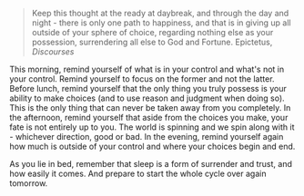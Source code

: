 > Keep this thought at the ready at daybreak, and through the day and night - there is only one path to happiness, and that is in giving up all outside of your sphere of choice, regarding nothing else as your possession, surrendering all else to God and Fortune. Epictetus, _Discourses_ 

This morning, remind yourself of what is in your control and what's not in your control. Remind yourself to focus on the former and not the latter.
Before lunch, remind yourself that the only thing you truly possess is your ability to make choices (and to use reason and judgment when doing so). This is the only thing that can never be taken away from you completely.
In the afternoon, remind yourself that aside from the choices you make, your fate is not entirely up to you. The world is spinning and we spin along with it - whichever direction, good or bad.
In the evening, remind yourself again how much is outside of your control and where your choices begin and end.

As you lie in bed, remember that sleep is a form of surrender and trust, and how easily it comes. And prepare to start the whole cycle over again tomorrow.